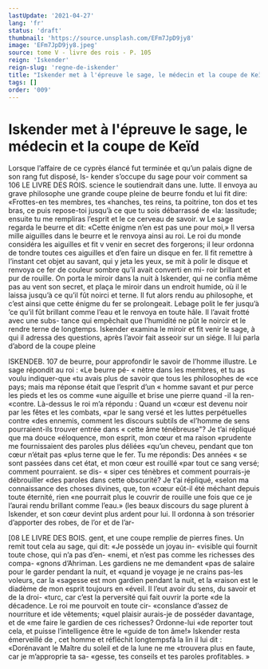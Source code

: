 ```yaml
---
lastUpdate: '2021-04-27'
lang: 'fr'
status: 'draft'
thumbnail: 'https://source.unsplash.com/EFm7JpD9jy8'
image: 'EFm7JpD9jy8.jpeg'
source: tome V - livre des rois - P. 105
reign: 'Iskender'
reign-slug: 'regne-de-iskender'
title: "Iskender met à l'épreuve le sage, le médecin et la coupe de Keïd | Le Livre des Rois | Shâhnâmeh"
tags: []
order: '009'
---
```


<!-- LTeX: language=fr -->

# Iskender met à l'épreuve le sage, le médecin et la coupe de Keïd

Lorsque l’affaire de ce cyprès élancé fut terminée
et qu’un palais digne de son rang fut disposé, Is- kender s’occupe du sage pour voir comment sa
106 LE LIVRE DES ROIS.
science le soutiendrait dans une. lutte. Il envoya au grave philosophe une grande coupe pleine de beurre fondu et lui fit dire: «Frottes-en tes membres, tes «hanches, tes reins, ta poitrine, ton dos et tes bras, ce puis repose-toi jusqu’à ce que tu sois débarrassé de
«la: lassitude; ensuite tu me rempliras l’esprit et le
ce cerveau de savoir. w Le sage regarda le beurre et dit: «Cette énigme n’en est pas une pour moi,» Il versa
mille aiguilles dans le beurre et le renvoya ainsi au roi. Le roi du monde considéra les aiguilles et fit
v venir en secret des forgerons; il leur ordonna de tondre toutes ces aiguilles et d’en faire un disque en
fer. Il fit remettre à l’instant cet objet au savant, qui
y jeta les yeux, se mit à polir le disque et renvoya ce fer de couleur sombre qu’il avait converti en mi- roir brillant et pur de rouille. On porta le miroir dans la nuit à Iskender, qui ne confia même pas au vent son secret, et plaça le miroir dans un endroit humide, où il le laissa jusqu’à ce qu’il fût noirci et
terne. Il fut alors rendu au philosophe, et c’est ainsi
que cette énigme du fer se prolongeait. Lebage polit
le fer jusqu’à ’ce qu’il fût brillant comme l’eau et le
renvoya en toute hâle. Il l’avait frotté avec une subs-
tance qui empêchait que l’humidité ne pût le noircir
et le rendre terne de longtemps.
Iskender examina le miroir et fit venir le sage, à
qui il adressa des questions, après l’avoir fait asseoir sur un siége. Il lui parla d’abord de la coupe pleine

lSKENDEB. 107 de beurre, pour approfondir le savoir de l’homme
illustre. Le sage répondit au roi : «Le beurre pé-
« nètre dans les membres, et tu as voulu indiquer-que «tu avais plus de savoir que tous les philosophes de «ce pays; mais ma réponse était que l’esprit d’un
« homme savant et pur perce les pieds et les os comme «une aiguille et brise une pierre quand -il la ren- «contre. Là-dessus le roi m’a répondu : Quand un
«cœur est devenu noir par les fêtes et les combats, «par le sang versé et les luttes perpétuelles contre «des ennemis, comment les discours subtils de «l’homme de sens pourraient-ils trouver entrée dans
« cette âme ténébreuse"? Je t’ai répliqué que ma douce «éloquence, mon esprit, mon cœur et ma raison «prudente me fournissaient des paroles plus déliées «qu’un cheveu, pendant que ton cœur n’était pas
«plus terne que le fer. Tu me répondis: Des années
« se sont passées dans cet état, et mon cœur est rouillé
«par tout ce sang versé; comment pourraient. se dis-
« siper ces ténèbres et comment pourrais-je débrouiller
«des paroles dans cette obscurité? Je t’ai répliqué,
«selon ma connaissance des choses divines, que, ton «cœur eût-il été méchant depuis toute éternité, rien
«ne pourrait plus le couvrir de rouille une fois que ce je l’aurai rendu brillant comme l’eau.»
(les beaux discours du sage plurent à Iskender, et
son cœur devint plus ardent pour lui. Il ordonna à son trésorier d’apporter des robes, de l’or et de l’ar-

[08 LE LIVRE DES BOIS.
gent, et une coupe remplie de pierres fines. Un remit tout cela au sage, qui dit: «Je possède un joyau in- «visible qui fournit toute chose, qui n’a pas d’en-
«nemi, et n’est pas comme les richesses des compa- «gnons d’Ahriman. Les gardiens ne me demandent «pas de salaire pour le garder pendant la nuit, et «quand je voyage je ne crains pas-les voleurs, car la «sagesse est mon gardien pendant la nuit, et la «raison est le diadème de mon esprit toujours en «éveil. Il l’eut avoir du sens, du savoir et de la droi-
«turc, car c’est la perversité qui fait ouvrir la porte
«de la décadence. Le roi me pourvoit en toute cir- «conslance d’assez de nourriture et ide vêtements;
«quel plaisir aurais-je de posséder davantage, et de «me faire le gardien de ces richesses? Ordonne-lui «de reporter tout cela, et puisse l’intelligence être le «guide de ton âme!» Iskender resta émerveillé de ,
cet homme et réfléchit longtempsfà la lin il lui dit : «Dorénavant le Maître du soleil et de la lune ne me «trouvera plus en faute, car je m’approprie ta sa- «gesse, tes conseils et tes paroles profitables. »
